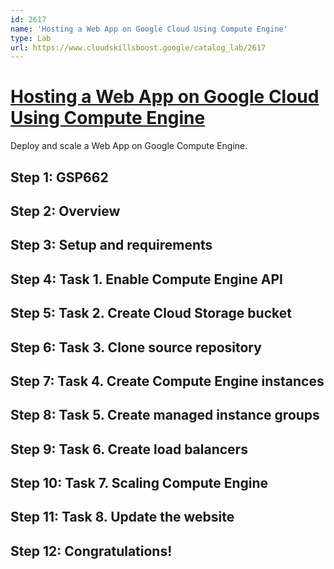 ```yaml
---
id: 2617
name: 'Hosting a Web App on Google Cloud Using Compute Engine'
type: Lab
url: https://www.cloudskillsboost.google/catalog_lab/2617
---
```


# [Hosting a Web App on Google Cloud Using Compute Engine](https://www.cloudskillsboost.google/catalog_lab/2617)

Deploy and scale a Web App on Google Compute Engine.
 

## Step 1: GSP662

## Step 2: Overview

## Step 3: Setup and requirements

## Step 4: Task 1. Enable Compute Engine API

## Step 5: Task 2. Create Cloud Storage bucket

## Step 6: Task 3. Clone source repository

## Step 7: Task 4. Create Compute Engine instances

## Step 8: Task 5. Create managed instance groups

## Step 9: Task 6. Create load balancers

## Step 10: Task 7. Scaling Compute Engine

## Step 11: Task 8. Update the website

## Step 12: Congratulations!
